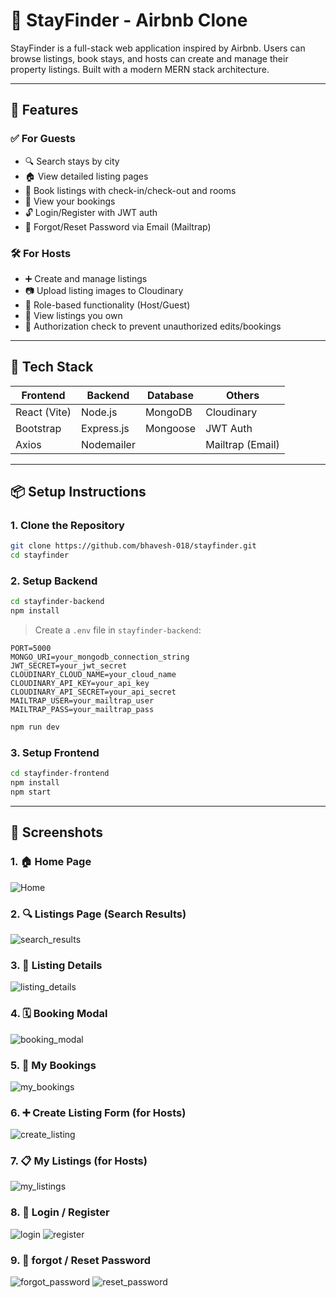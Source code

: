 # 🏡 StayFinder - Airbnb Clone

StayFinder is a full-stack web application inspired by Airbnb. Users can browse listings, book stays, and hosts can create and manage their property listings. Built with a modern MERN stack architecture.

---

## 🚀 Features

### ✅ For Guests
- 🔍 Search stays by city
- 🏠 View detailed listing pages
- 📅 Book listings with check-in/check-out and rooms
- 📖 View your bookings
- 🔓 Login/Register with JWT auth
- 🔐 Forgot/Reset Password via Email (Mailtrap)

### 🛠️ For Hosts
- ➕ Create and manage listings
- 📷 Upload listing images to Cloudinary
- 👤 Role-based functionality (Host/Guest)
- 📄 View listings you own
- 🔐 Authorization check to prevent unauthorized edits/bookings

---

## 🧰 Tech Stack

| Frontend | Backend | Database | Others |
|----------|---------|----------|--------|
| React (Vite) | Node.js | MongoDB | Cloudinary |
| Bootstrap | Express.js | Mongoose | JWT Auth |
| Axios | Nodemailer |  | Mailtrap (Email) |

---

## 📦 Setup Instructions

### 1. Clone the Repository

```bash
git clone https://github.com/bhavesh-018/stayfinder.git
cd stayfinder
```

### 2. Setup Backend
```bash
cd stayfinder-backend
npm install
```

> Create a `.env` file in `stayfinder-backend`:

```env
PORT=5000
MONGO_URI=your_mongodb_connection_string
JWT_SECRET=your_jwt_secret
CLOUDINARY_CLOUD_NAME=your_cloud_name
CLOUDINARY_API_KEY=your_api_key
CLOUDINARY_API_SECRET=your_api_secret
MAILTRAP_USER=your_mailtrap_user
MAILTRAP_PASS=your_mailtrap_pass
```

```bash
npm run dev
```

### 3. Setup Frontend
```bash
cd stayfinder-frontend
npm install
npm start
```
---

## 📸 Screenshots

### 1. 🏠 Home Page
![Home](public/screenshots/home.png)

### 2. 🔍 Listings Page (Search Results)
![search_results](public/screenshots/search_results.png)

### 3. 🏡 Listing Details
![listing_details](public/screenshots/listing_details.png)

### 4. 🗓️ Booking Modal
![booking_modal](public/screenshots/booking_modal.png)

### 5. 📆 My Bookings
![my_bookings](public/screenshots/my_bookings.png)

### 6. ➕ Create Listing Form (for Hosts)
![create_listing](public/screenshots/create_listings.png)

### 7. 📋 My Listings (for Hosts)
![my_listings](public/screenshots/my_listings.png)

### 8. 🔐 Login / Register
![login](public/screenshots/auth/login.png)
![register](public/screenshots/auth/register.png)

### 9. 🔑 forgot / Reset Password
![forgot_password](public/screenshots/auth/forgot_password.png)
![reset_password](public/screenshots/auth/reset_password.png)
